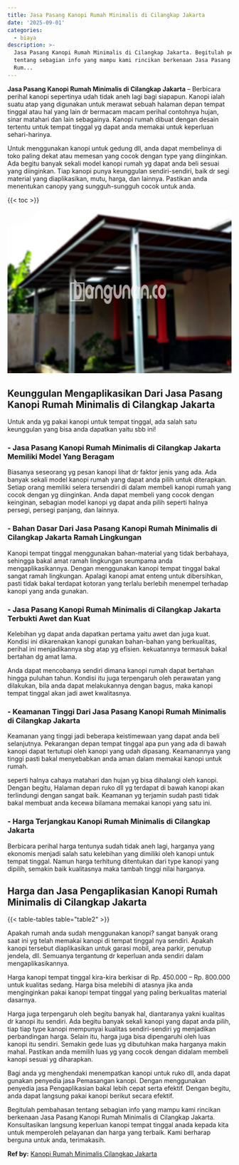 ```yaml
---
title: Jasa Pasang Kanopi Rumah Minimalis di Cilangkap Jakarta
date: '2025-09-01'
categories:
  - biaya
description: >-
  Jasa Pasang Kanopi Rumah Minimalis di Cilangkap Jakarta. Begitulah pembahasan
  tentang sebagian info yang mampu kami rincikan berkenaan Jasa Pasang Kanopi
  Rum...
---
```


**Jasa Pasang Kanopi Rumah Minimalis di Cilangkap Jakarta** – Berbicara perihal kanopi sepertinya udah tidak aneh lagi bagi siapapun. Kanopi ialah suatu atap yang digunakan untuk merawat sebuah halaman depan tempat tinggal atau hal yang lain dr bermacam macam perihal contohnya hujan, sinar matahari dan lain sebagainya. Kanopi rumah dibuat dengan desain tertentu untuk tempat tinggal yg dapat anda memakai untuk keperluan sehari-harinya.

Untuk menggunakan kanopi untuk gedung dll, anda dapat membelinya di toko paling dekat atau memesan yang cocok dengan type yang diinginkan. Ada begitu banyak sekali model kanopi rumah yg dapat anda beli sesuai yang diinginkan. Tiap kanopi punya keunggulan sendiri-sendiri, baik dr segi material yang diaplikasikan, mutu, harga, dan lainnya. Pastikan anda menentukan canopy yang sungguh-sungguh cocok untuk anda.

{{< toc >}}

![Jasa Pasang Kanopi Rumah Minimalis di Cilangkap Jakarta](/images/harga-kanopi-minimalis-51.png)

## Keunggulan Mengaplikasikan Dari Jasa Pasang Kanopi Rumah Minimalis di Cilangkap Jakarta

Untuk anda yg pakai kanopi untuk tempat tinggal, ada salah satu keunggulan yang bisa anda dapatkan yaitu sbb ini!

### \- Jasa Pasang Kanopi Rumah Minimalis di Cilangkap Jakarta Memiliki Model Yang Beragam

Biasanya seseorang yg pesan kanopi lihat dr faktor jenis yang ada. Ada banyak sekali model kanopi rumah yang dapat anda pilih untuk diterapkan. Setiap orang memiliki selera tersendiri di dalam membeli kanopi rumah yang cocok dengan yg diinginkan. Anda dapat membeli yang cocok dengan keinginan, sebagian model kanopi yg dapat anda pilih seperti halnya persegi, persegi panjang, dan lainnya.

### \- Bahan Dasar Dari Jasa Pasang Kanopi Rumah Minimalis di Cilangkap Jakarta Ramah Lingkungan

Kanopi tempat tinggal menggunakan bahan-material yang tidak berbahaya, sehingga bakal amat ramah lingkungan seumpama anda mengaplikasikannya. Dengan menggunakan kanopi tempat tinggal bakal sangat ramah lingkungan. Apalagi kanopi amat enteng untuk dibersihkan, pasti tidak bakal terdapat kotoran yang terlalu berlebih menempel terhadap kanopi yang anda gunakan.

### \- Jasa Pasang Kanopi Rumah Minimalis di Cilangkap Jakarta Terbukti Awet dan Kuat

Kelebihan yg dapat anda dapatkan pertama yaitu awet dan juga kuat. Kondisi ini dikarenakan kanopi gunakan bahan-bahan yang berkualitas, perihal ini menjadikannya sbg atap yg efisien. kekuatannya termasuk bakal bertahan dg amat lama.

Anda dapat mencobanya sendiri dimana kanopi rumah dapat bertahan hingga puluhan tahun. Kondisi itu juga terpengaruh oleh perawatan yang dilakukan, bila anda dapat melakukannya dengan bagus, maka kanopi tempat tinggal akan jadi awet kwalitasnya.

### \- Keamanan Tinggi Dari Jasa Pasang Kanopi Rumah Minimalis di Cilangkap Jakarta

Keamanan yang tinggi jadi beberapa keistimewaan yang dapat anda beli selanjutnya. Pekarangan depan tempat tinggal apa pun yang ada di bawah kanopi dapat tertutupi oleh kanopi yang udah dipasang. Keamanannya yang tinggi pasti bakal menyebabkan anda aman dalam memakai kanopi untuk rumah.

seperti halnya cahaya matahari dan hujan yg bisa dihalangi oleh kanopi. Dengan begitu, Halaman depan ruko dll yg terdapat di bawah kanopi akan terlindungi dengan sangat baik. Keamanan yg terjamin sudah pasti tidak bakal membuat anda kecewa bilamana memakai kanopi yang satu ini.

### \- Harga Terjangkau Kanopi Rumah Minimalis di Cilangkap Jakarta

Berbicara perihal harga tentunya sudah tidak aneh lagi, harganya yang ekonomis menjadi salah satu kelebihan yang dimiliki oleh kanopi untuk tempat tinggal. Namun harga terhitung ditentukan dari type kanopi yang dipilih, semakin baik kualitasnya maka tambah tinggi nilai harganya.

## Harga dan Jasa Pengaplikasian Kanopi Rumah Minimalis di Cilangkap Jakarta

{{< table-tables table="table2" >}}

Apakah rumah anda sudah menggunakan kanopi? sangat banyak orang saat ini yg telah memakai kanopi di tempat tinggal nya sendiri. Apakah kanopi tersebut diaplikasikan untuk garasi mobil, area parkir, penutup jendela, dll. Semuanya tergantung dr keperluan anda sendiri dalam mengaplikasikannya.

Harga kanopi tempat tinggal kira-kira berkisar di Rp. 450.000 – Rp. 800.000 untuk kualitas sedang. Harga bisa melebihi di atasnya jika anda menginginkan pakai kanopi tempat tinggal yang paling berkualitas material dasarnya.

Harga juga terpengaruh oleh begitu banyak hal, diantaranya yakni kualitas dr kanopi itu sendiri. Ada begitu banyak sekali kanopi yang dapat anda pilih, tiap tiap type kanopi mempunyai kualitas sendiri-sendiri yg menjadikan perbandingan harga. Selain itu, harga juga bisa dipengaruhi oleh luas kanopi itu sendiri. Semakin gede luas yg dibutuhkan maka harganya makin mahal. Pastikan anda memilih luas yg yang cocok dengan didalam membeli kanopi sesuai yg diharapkan.

Bagi anda yg menghendaki menempatkan kanopi untuk ruko dll, anda dapat gunakan penyedia jasa Pemasangan kanopi. Dengan menggunakan penyedia jasa Pengaplikasian bakal lebih cepat serta efektif. Dengan begitu, anda dapat langsung pakai kanopi berikut secara efektif.

Begitulah pembahasan tentang sebagian info yang mampu kami rincikan berkenaan Jasa Pasang Kanopi Rumah Minimalis di Cilangkap Jakarta. Konsultasikan langsung keperluan kanopi tempat tinggal anada kepada kita untuk memperoleh pelayanan dan harga yang terbaik. Kami berharap berguna untuk anda, terimakasih.

**Ref by:**  [Kanopi Rumah Minimalis Cilangkap Jakarta](https://id.wikipedia.org/wiki/Kanopi)
